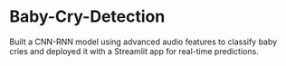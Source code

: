 # Baby-Cry-Detection
Built a CNN-RNN model using advanced audio features to classify baby cries and deployed it with a Streamlit app for real-time predictions.

